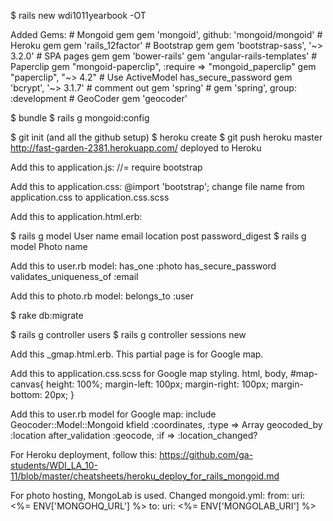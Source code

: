 $ rails new wdi1011yearbook -OT

Added Gems:
	# Mongoid gem
		gem 'mongoid', github: 'mongoid/mongoid'
	# Heroku gem
		gem 'rails_12factor'
	# Bootstrap gem
		gem 'bootstrap-sass', '~> 3.2.0'
	# SPA pages gem
		gem 'bower-rails'
		gem 'angular-rails-templates'
	# Paperclip
		gem "mongoid-paperclip", :require => "mongoid_paperclip"
		gem "paperclip", "~> 4.2"
	# Use ActiveModel has_secure_password
		gem 'bcrypt', '~> 3.1.7'
	# comment out gem 'spring'
	# gem 'spring',        group: :development
 	# GeoCoder
		gem 'geocoder'

$ bundle 
$ rails g mongoid:config

$ git init (and all the github setup)
$ heroku create
$ git push heroku master
	http://fast-garden-2381.herokuapp.com/ deployed to Heroku

Add this to application.js:
	//= require bootstrap

Add this to application.css:
	@import 'bootstrap';
		change file name from application.css to application.css.scss

Add this to application.html.erb:
	<script src="http://ajax.googleapis.com/ajax/libs/jquery/1.11.1/jquery.min.js"></script>
	<link href="//netdna.bootstrapcdn.com/bootstrap/3.0.0/css/bootstrap-glyphicons.css" rel="stylesheet">

$ rails g model User name email location post password_digest 
$ rails g model Photo name

Add this to user.rb model:
	has_one :photo
	has_secure_password
	validates_uniqueness_of :email

Add this to photo.rb model:
	belongs_to :user

$ rake db:migrate

$ rails g controller users
$ rails g controller sessions new

Add this _gmap.html.erb. This partial page is for Google map.
	<script type="text/javascript" src="https://maps.googleapis.com/maps/api/js?key=AIzaSyCgN5AxJ2pKmQVP4ITrog8SFSkGwmh-fAE">
	</script>

Add this to application.css.scss for Google map styling.
	 html, body, #map-canvas{
	 	height: 100%; 
	 	margin-left: 100px; 
	 	margin-right: 100px;
	 	margin-bottom: 20px;
		}

Add this to user.rb model for Google map:
	include Geocoder::Model::Mongoid
	kfield :coordinates, :type => Array
	geocoded_by :location
  	after_validation :geocode, :if => :location_changed?


For Heroku deployment, follow this:
	https://github.com/ga-students/WDI_LA_10-11/blob/master/cheatsheets/heroku_deploy_for_rails_mongoid.md

For photo hosting, MongoLab is used. Changed mongoid.yml:
	from: uri: <%= ENV['MONGOHQ_URL'] %> 
	to: uri: <%= ENV['MONGOLAB_URI'] %>	